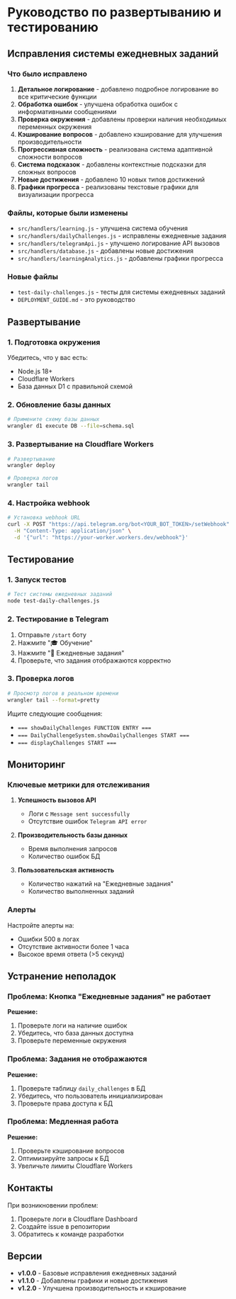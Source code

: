 # Руководство по развертыванию и тестированию

## Исправления системы ежедневных заданий

### Что было исправлено

1. **Детальное логирование** - добавлено подробное логирование во все критические функции
2. **Обработка ошибок** - улучшена обработка ошибок с информативными сообщениями
3. **Проверка окружения** - добавлены проверки наличия необходимых переменных окружения
4. **Кэширование вопросов** - добавлено кэширование для улучшения производительности
5. **Прогрессивная сложность** - реализована система адаптивной сложности вопросов
6. **Система подсказок** - добавлены контекстные подсказки для сложных вопросов
7. **Новые достижения** - добавлено 10 новых типов достижений
8. **Графики прогресса** - реализованы текстовые графики для визуализации прогресса

### Файлы, которые были изменены

- `src/handlers/learning.js` - улучшена система обучения
- `src/handlers/dailyChallenges.js` - исправлены ежедневные задания
- `src/handlers/telegramApi.js` - улучшено логирование API вызовов
- `src/handlers/database.js` - добавлены новые достижения
- `src/handlers/learningAnalytics.js` - добавлены графики прогресса

### Новые файлы

- `test-daily-challenges.js` - тесты для системы ежедневных заданий
- `DEPLOYMENT_GUIDE.md` - это руководство

## Развертывание

### 1. Подготовка окружения

Убедитесь, что у вас есть:
- Node.js 18+ 
- Cloudflare Workers
- База данных D1 с правильной схемой

### 2. Обновление базы данных

```bash
# Примените схему базы данных
wrangler d1 execute DB --file=schema.sql
```

### 3. Развертывание на Cloudflare Workers

```bash
# Развертывание
wrangler deploy

# Проверка логов
wrangler tail
```

### 4. Настройка webhook

```bash
# Установка webhook URL
curl -X POST "https://api.telegram.org/bot<YOUR_BOT_TOKEN>/setWebhook" \
  -H "Content-Type: application/json" \
  -d '{"url": "https://your-worker.workers.dev/webhook"}'
```

## Тестирование

### 1. Запуск тестов

```bash
# Тест системы ежедневных заданий
node test-daily-challenges.js
```

### 2. Тестирование в Telegram

1. Отправьте `/start` боту
2. Нажмите "🎓 Обучение"
3. Нажмите "📅 Ежедневные задания"
4. Проверьте, что задания отображаются корректно

### 3. Проверка логов

```bash
# Просмотр логов в реальном времени
wrangler tail --format=pretty
```

Ищите следующие сообщения:
- `=== showDailyChallenges FUNCTION ENTRY ===`
- `=== DailyChallengeSystem.showDailyChallenges START ===`
- `=== displayChallenges START ===`

## Мониторинг

### Ключевые метрики для отслеживания

1. **Успешность вызовов API**
   - Логи с `Message sent successfully`
   - Отсутствие ошибок `Telegram API error`

2. **Производительность базы данных**
   - Время выполнения запросов
   - Количество ошибок БД

3. **Пользовательская активность**
   - Количество нажатий на "Ежедневные задания"
   - Количество выполненных заданий

### Алерты

Настройте алерты на:
- Ошибки 500 в логах
- Отсутствие активности более 1 часа
- Высокое время ответа (>5 секунд)

## Устранение неполадок

### Проблема: Кнопка "Ежедневные задания" не работает

**Решение:**
1. Проверьте логи на наличие ошибок
2. Убедитесь, что база данных доступна
3. Проверьте переменные окружения

### Проблема: Задания не отображаются

**Решение:**
1. Проверьте таблицу `daily_challenges` в БД
2. Убедитесь, что пользователь инициализирован
3. Проверьте права доступа к БД

### Проблема: Медленная работа

**Решение:**
1. Проверьте кэширование вопросов
2. Оптимизируйте запросы к БД
3. Увеличьте лимиты Cloudflare Workers

## Контакты

При возникновении проблем:
1. Проверьте логи в Cloudflare Dashboard
2. Создайте issue в репозитории
3. Обратитесь к команде разработки

## Версии

- **v1.0.0** - Базовые исправления ежедневных заданий
- **v1.1.0** - Добавлены графики и новые достижения
- **v1.2.0** - Улучшена производительность и кэширование 